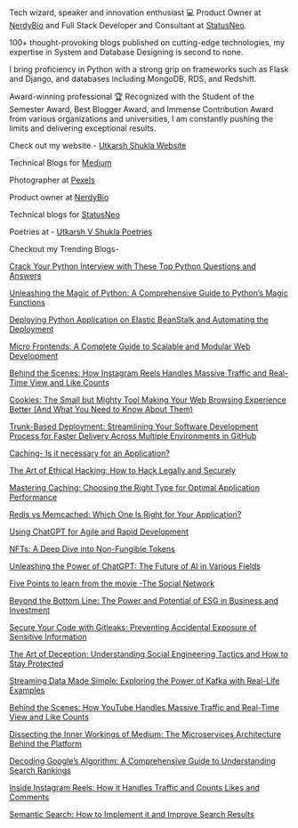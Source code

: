 Tech wizard, speaker and innovation enthusiast 💻 Product Owner at [NerdyBio](https://www.nerdybio.com/) and Full Stack Developer and Consultant at [StatusNeo](https://statusneo.com/).

100+ thought-provoking blogs published on cutting-edge technologies, my expertise in System and Database Designing is second to none.

I bring proficiency in Python with a strong grip on frameworks such as Flask and Django, and databases including MongoDB, RDS, and Redshift.

Award-winning professional 🏆 Recognized with the Student of the Semester Award, Best Blogger Award, and Immense Contribution Award from various organizations and universities, I am constantly pushing the limits and delivering exceptional results. 

Check out my website - [Utkarsh Shukla Website](https://www.utkarshshukla.com/)

Technical Blogs for [Medium](https://medium.com/@utkarshshukla.author)

Photographer at [Pexels](https://www.pexels.com/@utkarsh-shukla-204757820/)

Product owner at [NerdyBio](https://www.nerdybio.com/)

Technical blogs for [StatusNeo](https://statusneo.com/author/utkarsh-shukla)

Poetries at - [Utkarsh V Shukla Poetries](https://www.utkarshshukla.com/poetry)

Checkout my Trending Blogs-

[Crack Your Python Interview with These Top Python Questions and Answers](https://medium.com/@utkarshshukla.author/crack-your-python-interview-with-these-top-python-questions-and-answers-1de79f373e0f)

[Unleashing the Magic of Python: A Comprehensive Guide to Python’s Magic Functions](https://medium.com/@utkarshshukla.author/unleashing-the-magic-of-python-a-comprehensive-guide-to-pythons-magic-functions-5813ec849221)

[Deploying Python Application on Elastic BeanStalk and Automating the Deployment](https://medium.com/devops-dev/deploying-python-flask-application-on-aws-elastic-beanstalk-and-creating-a-ci-cd-pipeline-with-4494538e31f9)

[Micro Frontends: A Complete Guide to Scalable and Modular Web Development](https://statusneo.com/micro-frontends-a-complete-guide-to-scalable-and-modular-web-development/)



[Behind the Scenes: How Instagram Reels Handles Massive Traffic and Real-Time View and Like Counts](https://statusneo.com/behind-the-scenes-how-instagram-reels-handles-massive-traffic-and-real-time-view-and-like-counts/)

[Cookies: The Small but Mighty Tool Making Your Web Browsing Experience Better (And What You Need to Know About Them)](https://medium.com/@utkarshshukla.author/cookies-the-small-but-mighty-tool-making-your-web-browsing-experience-better-and-what-you-need-to-cc9d8168daa0)

[Trunk-Based Deployment: Streamlining Your Software Development Process for Faster Delivery Across Multiple Environments in GitHub](https://medium.com/@utkarshshukla.author/trunk-based-deployment-streamlining-your-software-development-process-for-faster-delivery-across-9501a4c7717c)

[Caching- Is it necessary for an Application?](https://medium.com/@utkarshshukla.author/caching-is-it-necessary-for-an-application-fd6f0cc79100)

[The Art of Ethical Hacking: How to Hack Legally and Securely](https://medium.com/@utkarshshukla.author/the-art-of-ethical-hacking-how-to-hack-legally-and-securely-2ce8e5b6b81)

[Mastering Caching: Choosing the Right Type for Optimal Application Performance](https://medium.com/@utkarshshukla.author/mastering-caching-choosing-the-right-type-for-optimal-application-performance-407e169461b7)

[Redis vs Memcached: Which One Is Right for Your Application?](https://medium.com/@utkarshshukla.author/redis-vs-memcached-which-one-is-right-for-your-application-a3525d4ed688)

[Using ChatGPT for Agile and Rapid Development](https://medium.com/devops-dev/using-chatgpt-for-agile-and-rapid-development-57f572b412d3)

[NFTs: A Deep Dive into Non-Fungible Tokens](https://medium.com/@utkarshshukla.author/nfts-a-deep-dive-into-non-fungible-tokens-c42b4cbbf1f7)

[Unleashing the Power of ChatGPT: The Future of AI in Various Fields](https://medium.com/@utkarshshukla.author/unleashing-the-power-of-chatgpt-the-future-of-ai-in-various-fields-8b0c922ad81b)

[Five Points to learn from the movie -The Social Network](https://medium.com/@utkarshshukla.author/five-points-to-learn-from-the-movie-the-social-network-e96d7324df2b)

[Beyond the Bottom Line: The Power and Potential of ESG in Business and Investment](https://medium.com/@utkarshshukla.author/beyond-the-bottom-line-the-power-and-potential-of-esg-in-business-and-investment-52b8a71c9e85)

[Secure Your Code with Gitleaks: Preventing Accidental Exposure of Sensitive Information](https://medium.com/@utkarshshukla.author/secure-your-code-with-gitleaks-preventing-accidental-exposure-of-sensitive-information-5bae2d125e96)

[The Art of Deception: Understanding Social Engineering Tactics and How to Stay Protected](https://medium.com/@utkarshshukla.author/the-art-of-deception-understanding-social-engineering-tactics-and-how-to-stay-protected-38d2a564bc2e)

[Streaming Data Made Simple: Exploring the Power of Kafka with Real-Life Examples](https://medium.com/@utkarshshukla.author/streaming-data-made-simple-exploring-the-power-of-kafka-with-real-life-examples-301374a07713)

[Behind the Scenes: How YouTube Handles Massive Traffic and Real-Time View and Like Counts](https://medium.com/@utkarshshukla.author/behind-the-scenes-how-youtube-handles-massive-traffic-and-real-time-view-and-like-counts-18468436a96e)

[Dissecting the Inner Workings of Medium: The Microservices Architecture Behind the Platform](https://medium.com/@utkarshshukla.author/dissecting-the-inner-workings-of-medium-the-microservices-architecture-behind-the-platform-890e32c879cc)

[Decoding Google’s Algorithm: A Comprehensive Guide to Understanding Search Rankings](https://medium.com/@utkarshshukla.author/decoding-googles-algorithm-a-comprehensive-guide-to-understanding-search-rankings-7703a1c16b15)

[Inside Instagram Reels: How it Handles Traffic and Counts Likes and Comments](https://medium.com/@utkarshshukla.author/inside-instagram-reels-how-it-handles-traffic-and-counts-likes-and-comments-8fc84a94944d)

[Semantic Search: How to Implement it and Improve Search Results](https://medium.com/@utkarshshukla.author/semantic-search-how-to-implement-it-and-improve-search-results-16b017acf7c3)
